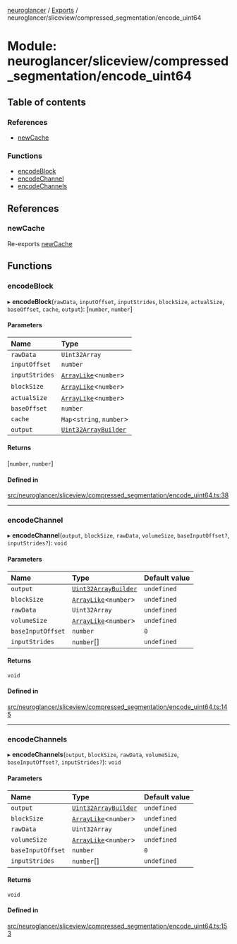 [neuroglancer](../README.md) / [Exports](../modules.md) / neuroglancer/sliceview/compressed\_segmentation/encode\_uint64

# Module: neuroglancer/sliceview/compressed\_segmentation/encode\_uint64

## Table of contents

### References

- [newCache](neuroglancer_sliceview_compressed_segmentation_encode_uint64.md#newcache)

### Functions

- [encodeBlock](neuroglancer_sliceview_compressed_segmentation_encode_uint64.md#encodeblock)
- [encodeChannel](neuroglancer_sliceview_compressed_segmentation_encode_uint64.md#encodechannel)
- [encodeChannels](neuroglancer_sliceview_compressed_segmentation_encode_uint64.md#encodechannels)

## References

### newCache

Re-exports [newCache](neuroglancer_sliceview_compressed_segmentation_encode_common.md#newcache)

## Functions

### encodeBlock

▸ **encodeBlock**(`rawData`, `inputOffset`, `inputStrides`, `blockSize`, `actualSize`, `baseOffset`, `cache`, `output`): [`number`, `number`]

#### Parameters

| Name | Type |
| :------ | :------ |
| `rawData` | `Uint32Array` |
| `inputOffset` | `number` |
| `inputStrides` | [`ArrayLike`](../interfaces/neuroglancer_async_computation_encode_compressed_segmentation_request._internal_.ArrayLike.md)<`number`\> |
| `blockSize` | [`ArrayLike`](../interfaces/neuroglancer_async_computation_encode_compressed_segmentation_request._internal_.ArrayLike.md)<`number`\> |
| `actualSize` | [`ArrayLike`](../interfaces/neuroglancer_async_computation_encode_compressed_segmentation_request._internal_.ArrayLike.md)<`number`\> |
| `baseOffset` | `number` |
| `cache` | `Map`<`string`, `number`\> |
| `output` | [`Uint32ArrayBuilder`](../classes/neuroglancer_util_uint32array_builder.Uint32ArrayBuilder.md) |

#### Returns

[`number`, `number`]

#### Defined in

[src/neuroglancer/sliceview/compressed_segmentation/encode_uint64.ts:38](https://github.com/ActiveBrainAtlas2/neuroglancer/blob/91617476/src/neuroglancer/sliceview/compressed_segmentation/encode_uint64.ts#L38)

___

### encodeChannel

▸ **encodeChannel**(`output`, `blockSize`, `rawData`, `volumeSize`, `baseInputOffset?`, `inputStrides?`): `void`

#### Parameters

| Name | Type | Default value |
| :------ | :------ | :------ |
| `output` | [`Uint32ArrayBuilder`](../classes/neuroglancer_util_uint32array_builder.Uint32ArrayBuilder.md) | `undefined` |
| `blockSize` | [`ArrayLike`](../interfaces/neuroglancer_async_computation_encode_compressed_segmentation_request._internal_.ArrayLike.md)<`number`\> | `undefined` |
| `rawData` | `Uint32Array` | `undefined` |
| `volumeSize` | [`ArrayLike`](../interfaces/neuroglancer_async_computation_encode_compressed_segmentation_request._internal_.ArrayLike.md)<`number`\> | `undefined` |
| `baseInputOffset` | `number` | `0` |
| `inputStrides` | `number`[] | `undefined` |

#### Returns

`void`

#### Defined in

[src/neuroglancer/sliceview/compressed_segmentation/encode_uint64.ts:145](https://github.com/ActiveBrainAtlas2/neuroglancer/blob/91617476/src/neuroglancer/sliceview/compressed_segmentation/encode_uint64.ts#L145)

___

### encodeChannels

▸ **encodeChannels**(`output`, `blockSize`, `rawData`, `volumeSize`, `baseInputOffset?`, `inputStrides?`): `void`

#### Parameters

| Name | Type | Default value |
| :------ | :------ | :------ |
| `output` | [`Uint32ArrayBuilder`](../classes/neuroglancer_util_uint32array_builder.Uint32ArrayBuilder.md) | `undefined` |
| `blockSize` | [`ArrayLike`](../interfaces/neuroglancer_async_computation_encode_compressed_segmentation_request._internal_.ArrayLike.md)<`number`\> | `undefined` |
| `rawData` | `Uint32Array` | `undefined` |
| `volumeSize` | [`ArrayLike`](../interfaces/neuroglancer_async_computation_encode_compressed_segmentation_request._internal_.ArrayLike.md)<`number`\> | `undefined` |
| `baseInputOffset` | `number` | `0` |
| `inputStrides` | `number`[] | `undefined` |

#### Returns

`void`

#### Defined in

[src/neuroglancer/sliceview/compressed_segmentation/encode_uint64.ts:153](https://github.com/ActiveBrainAtlas2/neuroglancer/blob/91617476/src/neuroglancer/sliceview/compressed_segmentation/encode_uint64.ts#L153)
